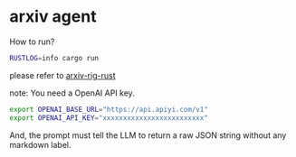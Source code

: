 # arxiv agent

How to run?

```bash
RUSTLOG=info cargo run
```

please refer to [arxiv-rig-rust](https://www.shuttle.dev/blog/2025/01/08/arxiv-rig-rust)

note: You need a OpenAI API key.

```bash
export OPENAI_BASE_URL="https://api.apiyi.com/v1"
export OPENAI_API_KEY="xxxxxxxxxxxxxxxxxxxxxxxxx"
```

And, the prompt must tell the LLM to return a raw JSON string without any markdown label.

